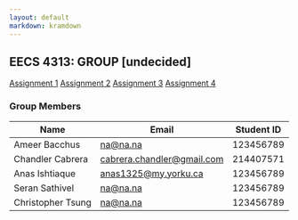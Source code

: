 ```yaml
---
layout: default
markdown: kramdown
---
```


## EECS 4313: GROUP [undecided]

<a href="https://chandlercabrera.github.io/Team_Website/" class="btn">Assignment 1</a>
<a href="https://chandlercabrera.github.io/Team_Website/" class="btn">Assignment 2</a>
<a href="https://chandlercabrera.github.io/Team_Website/" class="btn">Assignment 3</a>
<a href="https://chandlercabrera.github.io/Team_Website/" class="btn">Assignment 4</a>

### Group Members

| Name | Email | Student ID |
|------|-------|------------|
| Ameer Bacchus | na@na.na | 123456789 |
| Chandler Cabrera | cabrera.chandler@gmail.com | 214407571 |
| Anas Ishtiaque | anas1325@my.yorku.ca | 123456789 |
| Seran Sathivel | na@na.na | 123456789 |
| Christopher Tsung | na@na.na | 123456789 |
